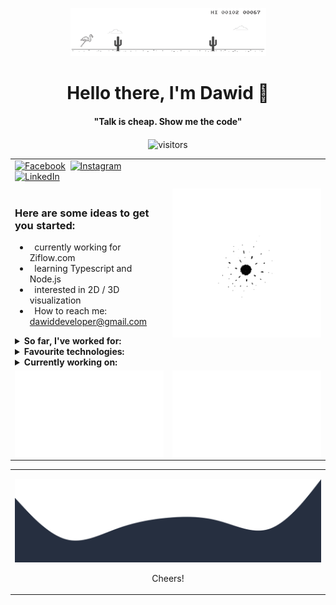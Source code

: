 <p align="center"><img width="313" height="77" src="https://github.com/ui-d/ui-d/blob/main/transparent.gif?raw=true"></p>

<p>
  <h1 align="center"><b>Hello there, I'm Dawid 🦩</b></h1>
</p>

<p>
  <h4 align="center"><b>"Talk is cheap. Show me the code"</b></h4>
</p>

<p align="center">
    <img align="center" alt="visitors" src="https://gpvc.arturio.dev/Sumanth-Talluri" />
</p>

<table>
<tr>
<td width="50%"><a href="https://www.facebook.com/uideveloper2020"><img src="https://img.shields.io/badge/facebook-%2323435f.svg?&style=for-the-badge&logo=facebook&logoColor=white" alt="Facebook" /></a>&nbsp;
<a href="https://youtube.com/uideveloper"><img src="https://img.shields.io/badge/youtube-%23E4405F.svg?&style=for-the-badge&logo=youtube&logoColor=white" alt="Instagram" /></a>&nbsp;
<a href="https://www.linkedin.com/in/dawid-nawrocki/"><img src="https://img.shields.io/badge/linkedin-%2323435f.svg?&style=for-the-badge&logo=linkedin&logoColor=white" alt="LinkedIn" /></a>&nbsp;
<br><br>
<h3>Here are some ideas to get you started:</h3>

- &nbsp; currently working for Ziflow.com
- &nbsp; learning Typescript and Node.js
- &nbsp; interested in 2D / 3D visualization
- &nbsp; How to reach me: dawiddeveloper@gmail.com

<details>
    <summary><b>So far, I've worked for:</b></summary><br/>

- Upwork
- Netguru
- Ziflow

</details>
<details>
    <summary><b>Favourite technologies:</b></summary><br/>

- JavaScript
- Vue.js
- React.js
- CSS3

</details>
<details>
    <summary><b>Currently working on:</b></summary><br/>

- YouTube Channel

</details>

<td>  <img width="470" alt="GIF" src="https://github.com/ui-d/ui-d/blob/main/transparent-anim.gif?raw=true" /></td>

</td>

</tr>

<tr>
<td><img align="left" src="https://raw.githubusercontent.com/ui-d/stats/5ed16d30a8a675f66f2336802f694047d3f87e4f/generated/overview.svg"></td>

<td><img align="right" src="https://raw.githubusercontent.com/ui-d/stats/5ed16d30a8a675f66f2336802f694047d3f87e4f/generated/languages.svg"></td>

</tr>

</table>

<table><tr><td>

<img src="https://raw.githubusercontent.com/ui-d/ui-d/ac9eeef3728fe2c9023f26a05784a5250116692d/footer.svg" /><p align="center">Cheers!</p></td></tr></table>
